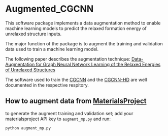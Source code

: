 # Augmented_CGCNN

This software package implements a data augmentation method to enable machine learning models to predict the relaxed formation energy of unrelaxed structure inputs. 

The major function of the package is to augment the training and validation data used to train a machine learning model.

The following paper describes the augmentation technique:
[Data-Augmentation for Graph Neural Network Learning of the Relaxed Energies of Unrelaxed Structures](https://arxiv.org/abs/2202.13947)

The software used to train the [CGCNN](https://github.com/txie-93/cgcnn) and the [CGCNN-HD](https://github.com/kaist-amsg/CGCNN-HD) are well documented in the respective respitory.

## How to augment data from [MaterialsProject](https://materialsproject.org)
to generate the augment training and validation set; add your materialsproject API key to `augment_mp.py` and run:

```bash
python augment_mp.py
```
